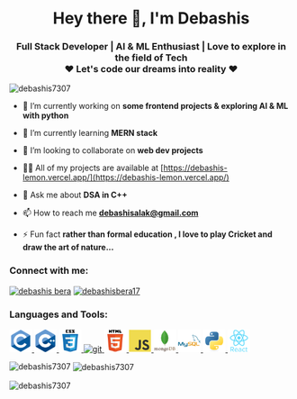 <h1 align="center">Hey there 👋, I'm Debashis</h1>
<h3 align="center">Full Stack Developer | AI & ML Enthusiast | Love to explore in the field of Tech <br> ♥ Let's code our dreams into reality ♥</h3>

<p align="left"> <img src="https://komarev.com/ghpvc/?username=debashis7307&label=Profile%20views&color=0e75b6&style=flat" alt="debashis7307" /> </p>

- 🔭 I’m currently working on **some frontend projects & exploring AI & ML with python**

- 🌱 I’m currently learning **MERN stack**

- 👯 I’m looking to collaborate on **web dev projects**

- 👨‍💻 All of my projects are available at [https://debashis-lemon.vercel.app/](https://debashis-lemon.vercel.app/)

- 💬 Ask me about **DSA in C++**

- 📫 How to reach me **debashisalak@gmail.com**

- ⚡ Fun fact **rather than formal education , I love to play Cricket and draw the art of nature...**

<h3 align="left">Connect with me:</h3>
<p align="left">
<a href="https://linkedin.com/in/debashis bera" target="blank"><img align="center" src="https://raw.githubusercontent.com/rahuldkjain/github-profile-readme-generator/master/src/images/icons/Social/linked-in-alt.svg" alt="debashis bera" height="30" width="40" /></a>
<a href="https://instagram.com/debashisbera17" target="blank"><img align="center" src="https://raw.githubusercontent.com/rahuldkjain/github-profile-readme-generator/master/src/images/icons/Social/instagram.svg" alt="debashisbera17" height="30" width="40" /></a>
</p>

<h3 align="left">Languages and Tools:</h3>
<p align="left"> <a href="https://www.cprogramming.com/" target="_blank" rel="noreferrer"> <img src="https://raw.githubusercontent.com/devicons/devicon/master/icons/c/c-original.svg" alt="c" width="40" height="40"/> </a> <a href="https://www.w3schools.com/cpp/" target="_blank" rel="noreferrer"> <img src="https://raw.githubusercontent.com/devicons/devicon/master/icons/cplusplus/cplusplus-original.svg" alt="cplusplus" width="40" height="40"/> </a> <a href="https://www.w3schools.com/css/" target="_blank" rel="noreferrer"> <img src="https://raw.githubusercontent.com/devicons/devicon/master/icons/css3/css3-original-wordmark.svg" alt="css3" width="40" height="40"/> </a> <a href="https://git-scm.com/" target="_blank" rel="noreferrer"> <img src="https://www.vectorlogo.zone/logos/git-scm/git-scm-icon.svg" alt="git" width="40" height="40"/> </a> <a href="https://www.w3.org/html/" target="_blank" rel="noreferrer"> <img src="https://raw.githubusercontent.com/devicons/devicon/master/icons/html5/html5-original-wordmark.svg" alt="html5" width="40" height="40"/> </a> <a href="https://developer.mozilla.org/en-US/docs/Web/JavaScript" target="_blank" rel="noreferrer"> <img src="https://raw.githubusercontent.com/devicons/devicon/master/icons/javascript/javascript-original.svg" alt="javascript" width="40" height="40"/> </a> <a href="https://www.mongodb.com/" target="_blank" rel="noreferrer"> <img src="https://raw.githubusercontent.com/devicons/devicon/master/icons/mongodb/mongodb-original-wordmark.svg" alt="mongodb" width="40" height="40"/> </a> <a href="https://www.mysql.com/" target="_blank" rel="noreferrer"> <img src="https://raw.githubusercontent.com/devicons/devicon/master/icons/mysql/mysql-original-wordmark.svg" alt="mysql" width="40" height="40"/> </a> <a href="https://www.python.org" target="_blank" rel="noreferrer"> <img src="https://raw.githubusercontent.com/devicons/devicon/master/icons/python/python-original.svg" alt="python" width="40" height="40"/> </a> <a href="https://reactjs.org/" target="_blank" rel="noreferrer"> <img src="https://raw.githubusercontent.com/devicons/devicon/master/icons/react/react-original-wordmark.svg" alt="react" width="40" height="40"/> </a> </p>

<p><img align="left" src="https://github-readme-stats.vercel.app/api/top-langs?username=debashis7307&show_icons=true&locale=en&layout=compact" alt="debashis7307" /></p>

<p>&nbsp;<img align="center" src="https://github-readme-stats.vercel.app/api?username=debashis7307&show_icons=true&locale=en" alt="debashis7307" /></p>

<p><img align="center" src="https://github-readme-streak-stats.herokuapp.com/?user=debashis7307&" alt="debashis7307" /></p>


